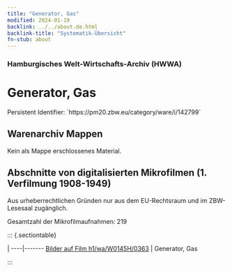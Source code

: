 ```yaml
---
title: "Generator, Gas"
modified: 2024-01-19
backlink: ../../about.de.html
backlink-title: "Systematik-Übersicht"
fn-stub: about
---
```


### Hamburgisches Welt-Wirtschafts-Archiv (HWWA)

# Generator, Gas

<div class="hint">Persistent Identifier: `https://pm20.zbw.eu/category/ware/i/142799`</div>







## Warenarchiv Mappen





Kein als Mappe erschlossenes Material.



<a id="filmsections" />

## Abschnitte von digitalisierten Mikrofilmen (1. Verfilmung 1908-1949)

<p>Aus urheberrechtlichen Gründen nur aus dem EU-Rechtsraum und im ZBW-Lesesaal zugänglich.</p>


<p>Gesamtzahl der Mikrofilmaufnahmen: 219</p>





::: {.sectiontable}

 | 
----|-------
<a class="btn" href="https://pm20.zbw.eu/film/h1/wa/W0145H/0363" rel="nofollow">Bilder auf Film h1/wa/W0145H/0363</a> | Generator, Gas


:::

















